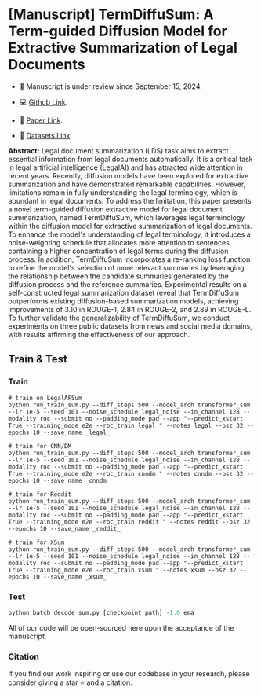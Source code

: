 # [Manuscript] TermDiffuSum: A Term-guided Diffusion Model for Extractive Summarization of Legal Documents

* 🎈 Manuscript is under review since September 15, 2024.

* 💻 [Github Link]().

* 📖 [Paper Link]().

* 📁 [Datasets Link]().

**Abstract:** Legal document summarization (LDS) task aims to extract essential information from legal documents automatically. It is a critical task in legal artificial intelligence (LegalAI) and has attracted wide attention in recent years. Recently, diffusion models have been explored for extractive summarization and have demonstrated remarkable capabilities. However, limitations remain in fully understanding the legal terminology, which is abundant in legal documents. To address the limitation, this paper presents a novel term-guided diffusion extractive model for legal document summarization, named TermDiffuSum, which leverages legal terminology within the diffusion model for extractive summarization of legal documents. To enhance the model's understanding of legal terminology, it introduces a noise-weighting schedule that allocates more attention to sentences containing a higher concentration of legal terms during the diffusion process. In addition, TermDiffuSum incorporates a re-ranking loss function to refine the model's selection of more relevant summaries by leveraging the relationship between the candidate summaries generated by the diffusion process and the reference summaries. Experimental results on a self-constructed legal summarization dataset reveal that TermDiffuSum outperforms existing diffusion-based summarization models, achieving improvements of 3.10 in ROUGE-1, 2.84 in ROUGE-2, and 2.89 in ROUGE-L. To further validate the generalizability of TermDiffuSum, we conduct experiments on three public datasets from news and social media domains, with results affirming the effectiveness of our approach.


## Train & Test

### Train

```shell
# train on LegalAFSum
python run_train_sum.py --diff_steps 500 --model_arch transformer_sum --lr 1e-5 --seed 101 --noise_schedule legal_noise --in_channel 128 --modality roc --submit no --padding_mode pad --app "--predict_xstart True --training_mode e2e --roc_train legal " --notes legal --bsz 32 --epochs 10 --save_name _legal_ 

# train for CNN/DM
python run_train_sum.py --diff_steps 500 --model_arch transformer_sum --lr 1e-5 --seed 101 --noise_schedule legal_noise --in_channel 128 --modality roc --submit no --padding_mode pad --app "--predict_xstart True --training_mode e2e --roc_train cnndm " --notes cnndm --bsz 32 --epochs 10 --save_name _cnndm_

# train for Reddit
python run_train_sum.py --diff_steps 500 --model_arch transformer_sum --lr 1e-5 --seed 101 --noise_schedule legal_noise --in_channel 128 --modality roc --submit no --padding_mode pad --app "--predict_xstart True --training_mode e2e --roc_train reddit " --notes reddit --bsz 32 --epochs 10 --save_name _reddit_

# train for XSum
python run_train_sum.py --diff_steps 500 --model_arch transformer_sum --lr 1e-5 --seed 101 --noise_schedule legal_noise --in_channel 128 --modality roc --submit no --padding_mode pad --app "--predict_xstart True --training_mode e2e --roc_train xsum " --notes xsum --bsz 32 --epochs 10 --save_name _xsum_

```

### Test

```python
python batch_decode_sum.py [checkpoint_path] -1.0 ema
```

All of our code will be open-sourced here upon the acceptance of the manuscript.

### Citation
If you find our work inspiring or use our codebase in your research, please consider giving a star ⭐ and a citation.
